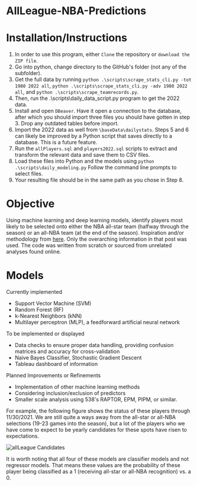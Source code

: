 # AllLeague-NBA-Predictions

Installation/Instructions
===========
1. In order to use this program, either ```Clone``` the repository or ```download the ZIP file```. 
2. Go into python, change directory to the GitHub's folder (not any of the subfolder).
3. Get the full data by running ```python .\scripts\scrape_stats_cli.py -tot 1980 2022 all```, ```python .\scripts\scrape_stats_cli.py -adv 1980 2022 all```, and ```python .\scripts\scrape_teamrecords.py```.
4. Then, run the .\scripts\daily_data_script.py program to get the 2022 data.
5. Install and open ```DBeaver```. Have it open a connection to the database, after which you should import three files you should have gotten in step 3. Drop any outdated tables before import.
6. Import the 2022 data as well from ```\baseData\dailystats```. Steps 5 and 6 can likely be improved by a Python script that saves directly to a database. This is a future feature.
7. Run the ```allPlayers.sql``` and ```players2022.sql``` scripts to extract and transform the relevant data and save them to CSV files.
8. Load these files into Python and the models using ```python .\scripts\daily_modeling.py``` Follow the command line prompts to select files.
9. Your resulting file should be in the same path as you chose in Step 8.

Objective
===========
Using machine learning and deep learning models, identify players most likely to be selected onto either the NBA all-star team (halfway through the season) or an all-NBA team (at the end of the season). Inspiration and/or methodology from [here](https://www.reddit.com/r/nba/comments/bcdpls/oc_using_machine_learning_to_predict_the_2019_mvp/). Only the overarching information in that post was used. The code was written from scratch or sourced from unrelated analyses found online.

Models
===========
Currently implemented
* Support Vector Machine (SVM)
* Random Forest (RF)
* k-Nearest Neighbors (kNN)
* Multilayer perceptron (MLP), a feedforward artificial neural network

To be implemented or displayed
* Data checks to ensure proper data handling, providing confusion matrices and accuracy for cross-validation
* Naive Bayes Classifier, Stochastic Gradient Descent
* Tableau dashboard of information

Planned Improvements or Refinements
* Implementation of other machine learning methods
* Considering inclusion/exclusion of predictors
* Smaller scale analysis using 538's RAPTOR, EPM, PIPM, or similar.



For example, the following figure shows the status of these players through 11/30/2021. We are still quite a ways away from the all-star or all-NBA selections (19-23 games into the season), but a lot of the players who we have come to expect to be yearly candidates for these spots have risen to expectations.

![allLeague Candidates](https://user-images.githubusercontent.com/78449574/144187461-5f5c0f2a-9eed-4a0d-a35e-7dfcd4c91f9c.png)

It is worth noting that all four of these models are classifier models and not regressor models. That means these values are the probability of these player being classified as a 1 (receiving all-star or all-NBA recognition) vs. a 0.
